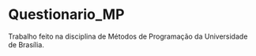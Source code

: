 # Questionario_MP
Trabalho feito na disciplina de Métodos de Programação da Universidade de Brasília.
